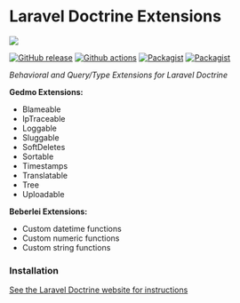 # Laravel Doctrine Extensions

<img src="https://cloud.githubusercontent.com/assets/7728097/12727207/2cbfc34c-c91c-11e5-9f10-529dc99feb84.jpg"/>

[![GitHub release](https://img.shields.io/github/release/laravel-doctrine/extensions.svg?style=flat-square)](https://packagist.org/packages/laravel-doctrine/extensions)
[![Github actions](https://github.com/laravel-doctrine/extensions/workflows/CI/badge.svg?branch=1.x)](https://github.com/laravel-doctrine/extensions/actions?query=workflow%3ACI+branch%3A1.x)
[![Packagist](https://img.shields.io/packagist/dm/laravel-doctrine/extensions.svg?style=flat-square)](https://packagist.org/packages/laravel-doctrine/extensions)
[![Packagist](https://img.shields.io/packagist/dt/laravel-doctrine/extensions.svg?style=flat-square)](https://packagist.org/packages/laravel-doctrine/extensions)

*Behavioral and Query/Type Extensions for Laravel Doctrine*

**Gedmo Extensions:**
* Blameable
* IpTraceable
* Loggable
* Sluggable
* SoftDeletes
* Sortable
* Timestamps
* Translatable
* Tree
* Uploadable

**Beberlei Extensions:**
* Custom datetime functions
* Custom numeric functions
* Custom string functions

### Installation

[See the Laravel Doctrine website for instructions](http://www.laraveldoctrine.org/docs/1.0/extensions/installation)


